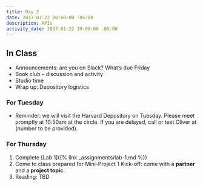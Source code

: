 ```yaml
---
title: Day 2
date: 2017-01-22 00:00:00 -05:00
description: APIs
activity_date: 2017-01-22 19:00:00 -05:00
---
```


## In Class

* Announcements: are you on Slack? What’s due Friday
* Book club – discussion and activity
* Studio time
* Wrap up: Depository logistics


### For Tuesday

* Reminder: we will visit the Harvard Depository on Tuesday.
Please meet promptly at 10:50am at the circle.
If you are delayed, call or text Oliver at (number to be provided).


### For Thursday

1. Complete [Lab 1]({% link _assignments/lab-1.md %})
2. Come to class prepared for Mini-Project 1 Kick-off: come with a **partner** and a **project topic**.
3. Reading: TBD

